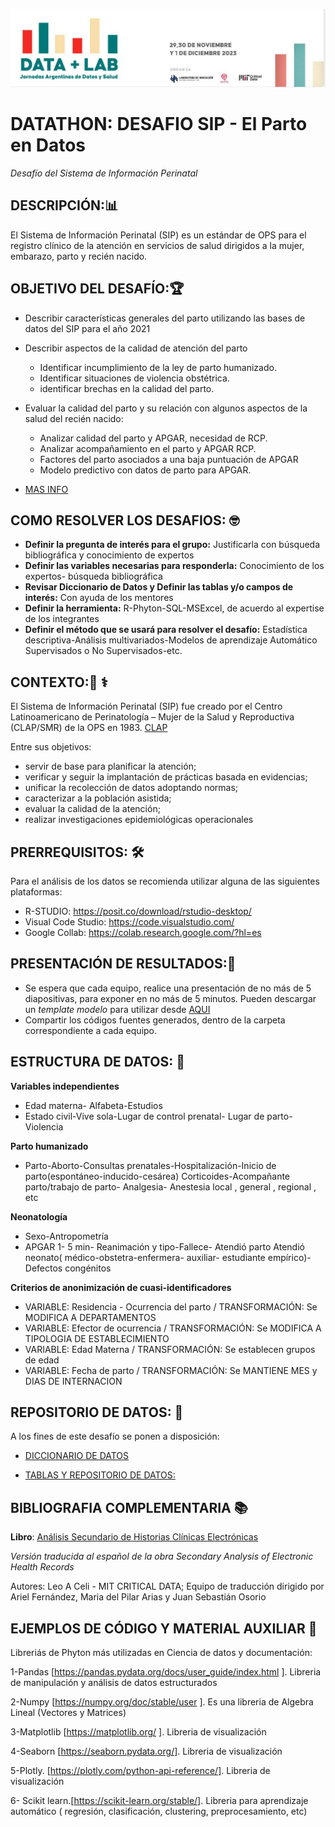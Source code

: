 ![LOGO DATATHON BA 2023 ICO](Banner.datathon.JPG)

# DATATHON: DESAFIO SIP - El Parto en Datos
*Desafío del Sistema de Información Perinatal*

## DESCRIPCIÓN:📊
El Sistema de Información Perinatal (SIP) es un estándar de OPS para el registro clínico de la atención en servicios de salud dirigidos a la mujer, embarazo, parto y recién nacido. 
 
## OBJETIVO DEL DESAFÍO:🏆
+ Describir características generales del parto utilizando las bases de datos del SIP para el año 2021

+ Describir aspectos de la calidad de atención del parto
  - Identificar incumplimiento de la ley de parto humanizado.
  - Identificar situaciones de violencia obstétrica. 
  - identificar brechas en la calidad del parto.

+ Evaluar la calidad del parto y su relación con algunos aspectos de la salud del recién nacido:
  - Analizar calidad del parto y APGAR, necesidad de RCP.
  - Analizar acompañamiento en el parto y APGAR RCP.
  - Factores del parto asociados a una baja puntuación de APGAR
  - Modelo predictivo con datos de parto para APGAR.

+ [MAS INFO](https://docs.google.com/document/d/1LQYWznqznqEr6SOr2KeE9AnDkt6unW239ZaOy1tNshQ/edit#heading=h.mdx9b8m4o8bo)

## COMO RESOLVER LOS DESAFIOS:  :nerd_face:
+ **Definir la pregunta de interés para el grupo:** Justificarla con búsqueda bibliográfica y conocimiento de expertos
+ **Definir las variables necesarias para responderla:** Conocimiento de los expertos- búsqueda bibliográfica
+ **Revisar Diccionario de Datos y Definir las tablas y/o campos de interés:** Con ayuda de los mentores
+ **Definir la herramienta:** R-Phyton-SQL-MSExcel, de acuerdo al expertise de los integrantes
+ **Definir el método que se usará para resolver el desafío:** Estadística descriptiva-Análisis multivariados-Modelos de aprendizaje Automático Supervisados o No Supervisados-etc.

## CONTEXTO:🏥 ⚕️
El Sistema de Información Perinatal (SIP) fue creado por el Centro Latinoamericano de Perinatología – Mujer de la Salud y Reproductiva (CLAP/SMR) de la OPS en 1983.
[CLAP](https://www.paho.org/es/clap)

Entre sus objetivos:

+ servir de base para planificar la atención;
+ verificar y seguir la implantación de prácticas basada en evidencias;
+ unificar la recolección de datos adoptando normas;
+ caracterizar a la población asistida;
+ evaluar la calidad de la atención;
+ realizar investigaciones epidemiológicas operacionales

## PRERREQUISITOS: :hammer_and_wrench:
Para el análisis de los datos se recomienda utilizar alguna de las siguientes plataformas:
+ R-STUDIO:  https://posit.co/download/rstudio-desktop/
+ Visual Code Studio: https://code.visualstudio.com/
+ Google Collab: https://colab.research.google.com/?hl=es

## PRESENTACIÓN DE RESULTADOS:📑
+ Se espera que cada equipo, realice una presentación de no más de 5 diapositivas, para exponer en no más de 5 minutos. Pueden descargar un *template modelo* para utilizar desde [AQUI](https://docs.google.com/presentation/d/1ifhpMzLD_AxdloG18gg8UqpvwOgekhl-/)
+ Compartir los códigos fuentes generados, dentro de la carpeta correspondiente a cada equipo. 

## ESTRUCTURA DE DATOS: :card_index:
**Variables independientes**
+ Edad materna- Alfabeta-Estudios
+ Estado civil-Vive sola-Lugar de control prenatal- Lugar de parto-Violencia

**Parto humanizado**
+ Parto-Aborto-Consultas prenatales-Hospitalización-Inicio de parto(espontáneo-inducido-cesárea) Corticoides-Acompañante parto/trabajo de parto- Analgesia- Anestesia local , general , regional , etc

**Neonatología**
+ Sexo-Antropometría
+ APGAR 1- 5 min- Reanimación y tipo-Fallece- Atendió parto    Atendió neonato( médico-obstetra-enfermera- auxiliar- estudiante empírico)- Defectos congénitos

**Criterios de anonimización de cuasi-identificadores**
+ VARIABLE: Residencia - Ocurrencia del parto / TRANSFORMACIÓN: Se MODIFICA A DEPARTAMENTOS
+ VARIABLE: Efector de ocurrencia / TRANSFORMACIÓN: Se MODIFICA A TIPOLOGIA DE ESTABLECIMIENTO
+ VARIABLE: Edad Materna / TRANSFORMACIÓN: Se establecen grupos de edad
+ VARIABLE: Fecha de parto / TRANSFORMACIÓN: Se MANTIENE MES y DIAS DE INTERNACION

## REPOSITORIO DE DATOS: 📁
A los fines de este desafío se ponen a disposición:
+ [DICCIONARIO DE DATOS](https://docs.google.com/spreadsheets/d/18WEPSB4G5-JD08jXMSJTWliXJ-k4sQjkl84W0-4qGBg/edit#gid=1514749921)

+ [TABLAS Y REPOSITORIO DE DATOS:](https://drive.google.com/drive/)

## BIBLIOGRAFIA COMPLEMENTARIA 📚

**Libro**:  [Análisis Secundario de Historias Clínicas Electrónicas](https://www.hardineros.ar/analisis-secundario-de-historias-clinicas-electronicas)

*Versión traducida al español de la obra Secondary Analysis of Electronic Health Records*

Autores: Leo A Celi - MIT CRITICAL DATA; Equipo de traducción dirigido por Ariel Fernández, Maria del Pilar Arias y Juan Sebastián Osorio

## EJEMPLOS DE CÓDIGO Y MATERIAL AUXILIAR 🧰

Libreriás de Phyton más utilizadas en Ciencia de datos y documentación: 

1-Pandas [https://pandas.pydata.org/docs/user_guide/index.html ]. Libreria de manipulación y análisis de datos estructurados

2-Numpy [https://numpy.org/doc/stable/user ]. Es una libreria de Algebra Lineal (Vectores y Matrices)

3-Matplotlib [https://matplotlib.org/ ]. Libreria de visualización

4-Seaborn [https://seaborn.pydata.org/]. Libreria de visualización

5-Plotly. [https://plotly.com/python-api-reference/]. Libreria de visualización

6- Scikit learn.[https://scikit-learn.org/stable/]. Libreria para aprendizaje automático ( regresión, clasificación, clustering, preprocesamiento, etc)
